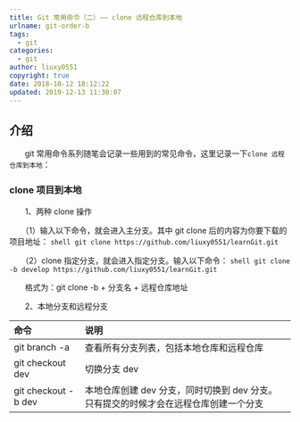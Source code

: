 ```yaml
---
title: Git 常用命令（二）—— clone 远程仓库到本地
urlname: git-order-b
tags:
  - git
categories:
  - git
author: liuxy0551
copyright: true
date: 2018-10-12 18:12:22
updated: 2019-12-13 11:30:07
---
```


## 介绍

　　git 常用命令系列随笔会记录一些用到的常见命令，这里记录一下`clone 远程仓库到本地`：
<!--more-->



###  clone 项目到本地

　　1、两种 clone 操作

　　（1）输入以下命令，就会进入主分支。其中 git clone 后的内容为你要下载的项目地址：
    ``` shell
    git clone https://github.com/liuxy0551/learnGit.git
    ```

　　（2）clone 指定分支，就会进入指定分支。输入以下命令：
    ``` shell
     git clone -b develop https://github.com/liuxy0551/learnGit.git
    ```
    
　　格式为：git clone -b + 分支名 + 远程仓库地址

　　2、本地分支和远程分支

   命令|说明
    :-------- | :--------
    git branch -a | 查看所有分支列表，包括本地仓库和远程仓库
    git checkout dev | 切换分支 dev
    git checkout -b dev | 本地仓库创建 dev 分支，同时切换到 dev 分支。只有提交的时候才会在远程仓库创建一个分支
